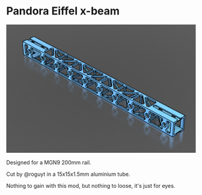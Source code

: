 # Pandora Eiffel x-beam
![pandora_xbeam](./images/xbeam.png)

Designed for a MGN9 200mm rail.

Cut by @roguyt in a 15x15x1.5mm aluminium tube.

Nothing to gain with this mod, but nothing to loose, it's just for eyes. 
